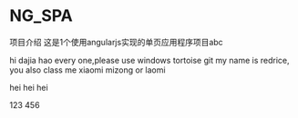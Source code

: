 NG_SPA
======
项目介绍
这是1个使用angularjs实现的单页应用程序项目abc

hi dajia hao every one,please use windows tortoise git
my name is redrice, you also class me xiaomi mizong or laomi


hei hei hei



123
456